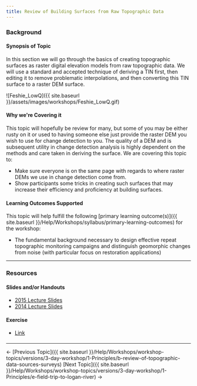 ```yaml
---
title: Review of Building Surfaces from Raw Topographic Data
---
```


### Background

#### Synopsis of Topic

In this section we will go through the basics of creating topographic surfaces as raster digital elevation models from raw topographic data. We will use a standard and accepted technique of deriving a TIN first, then editing it to remove problematic interpolations, and then converting this TIN surface to a raster DEM surface. 

![Feshie_LowQ]({{ site.baseurl }}/assets/images/workshops/Feshie_LowQ.gif)

#### Why we're Covering it

This topic will hopefully be review for many, but some of you may be either rusty on it or used to having someone else just provide the raster DEM you wish to use for change detection to you. The quality of a DEM and is subsequent utility in change detection analysis is highly dependent on the methods and care taken in deriving the surface. We are covering this topic to:

- Make sure everyone is on the same page with regards to where raster DEMs we use in change detection come from.
- Show participants some tricks in creating such surfaces that may increase their efficiency and proficiency at building surfaces.

#### Learning Outcomes Supported

This topic will help fulfill the following [primary learning outcome(s)]({{ site.baseurl }}/Help/Workshops/syllabus/primary-learning-outcomes) for the workshop:

- The fundamental background necessary to design effective repeat topographic monitoring campaigns and distinguish geomorphic changes from noise (with particular focus on restoration applications)

------

### Resources

#### Slides and/or Handouts

- [2015 Lecture Slides](http://etalweb.joewheaton.org/etal_workshops/GCD/2015_USU/D_DEM_Excercises.pdf)
- [2014 Lecture Slides](http://etal.usu.edu/GCD/Workshop/2014/Lectures/C_DEM_Excercises.pdf)  

#### Exercise

- [Link](http://gcd6help.joewheaton.org/tutorials--how-to/workshop-tutorials/d-review-of-building-surfaces-from-raw-topographic-data)

#### 

------

← [Previous Topic]({{ site.baseurl }}/Help/Workshops/workshop-topics/versions/3-day-workshop/1-Principles/b-review-of-topographic-data-sources-surveys)            [Next Topic]({{ site.baseurl }}/Help/Workshops/workshop-topics/versions/3-day-workshop/1-Principles/e-field-trip-to-logan-river) →
